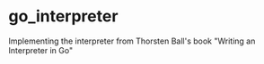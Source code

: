 # go_interpreter
Implementing the interpreter from Thorsten Ball's book "Writing an Interpreter in Go"
